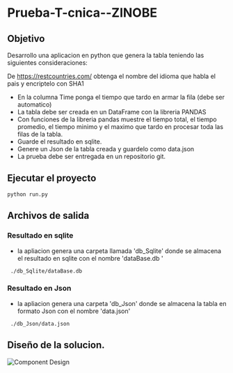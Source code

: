# Prueba-T-cnica--ZINOBE


## Objetivo

Desarrollo una aplicacion en python que genera la tabla teniendo las siguientes consideraciones:

De https://restcountries.com/ obtenga el nombre del idioma que habla el pais y encriptelo con SHA1

- En la columna Time ponga el tiempo que tardo en armar la fila (debe ser automatico)
- La tabla debe ser creada en un DataFrame con la libreria PANDAS
- Con funciones de la libreria pandas muestre el tiempo total, el tiempo promedio, el tiempo minimo y el maximo que tardo en procesar toda las filas de la tabla.
- Guarde el resultado en sqlite.
- Genere un Json de la tabla creada y guardelo como data.json
- La prueba debe ser entregada en un repositorio git.

## Ejecutar el proyecto


```
python run.py
```

## Archivos de salida 

### Resultado en sqlite
- la apliacion genera una carpeta llamada 'db_Sqlite' donde se almacena el resultado en sqlite con el nombre 'dataBase.db
'

```
 ./db_Sqlite/dataBase.db
```
###  Resultado en Json
- la apliacion genera una carpeta 'db_Json' donde se almacena la tabla en formato Json con el nombre  'data.json'

```
 ./db_Json/data.json
```
## Diseño de la solucion.

![Component Design](Diseno.png.png)



